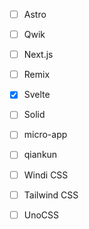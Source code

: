 - [ ] Astro
- [ ] Qwik
- [ ] Next.js
- [ ] Remix
- [x] Svelte
- [ ] Solid
- [ ] micro-app
- [ ] qiankun

- [ ] Windi CSS
- [ ] Tailwind CSS
- [ ] UnoCSS
